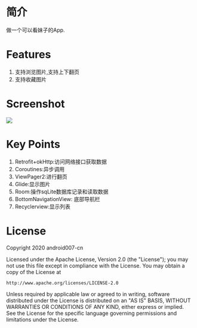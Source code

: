 # 简介
做一个可以看妹子的App.
# Features
1. 支持浏览图片,支持上下翻页
2. 支持收藏图片
# Screenshot
![](https://upload-images.jianshu.io/upload_images/6169789-92f41919338116f9.gif?imageMogr2/auto-orient/strip)
# Key Points
1. Retrofit+okHttp:访问网络接口获取数据
2. Coroutines:异步调用
3. ViewPager2:进行翻页
4. Glide:显示图片
5. Room:操作sqLite数据库记录和读取数据
6. BottomNavigationView: 底部导航栏
7. Recyclerview:显示列表
# License
Copyright 2020 android007-cn

Licensed under the Apache License, Version 2.0 (the "License");
you may not use this file except in compliance with the License.
You may obtain a copy of the License at

    http://www.apache.org/licenses/LICENSE-2.0

Unless required by applicable law or agreed to in writing, software
distributed under the License is distributed on an "AS IS" BASIS,
WITHOUT WARRANTIES OR CONDITIONS OF ANY KIND, either express or implied.
See the License for the specific language governing permissions and
limitations under the License.